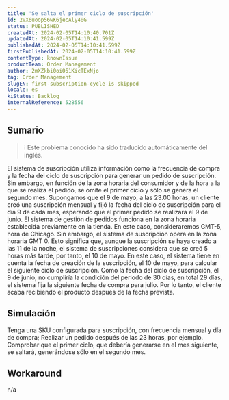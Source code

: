 ```yaml
---
title: 'Se salta el primer ciclo de suscripción'
id: 2VX6uoop56wK6jecAly40G
status: PUBLISHED
createdAt: 2024-02-05T14:10:40.701Z
updatedAt: 2024-02-05T14:10:41.599Z
publishedAt: 2024-02-05T14:10:41.599Z
firstPublishedAt: 2024-02-05T14:10:41.599Z
contentType: knownIssue
productTeam: Order Management
author: 2mXZkbi0oi061KicTExNjo
tag: Order Management
slugEN: first-subscription-cycle-is-skipped
locale: es
kiStatus: Backlog
internalReference: 528556
---
```


## Sumario

>ℹ️ Este problema conocido ha sido traducido automáticamente del inglés.


El sistema de suscripción utiliza información como la frecuencia de compra y la fecha del ciclo de suscripción para generar un pedido de suscripción. Sin embargo, en función de la zona horaria del consumidor y de la hora a la que se realiza el pedido, se omite el primer ciclo y sólo se genera el segundo mes.
Supongamos que el 9 de mayo, a las 23.00 horas, un cliente creó una suscripción mensual y fijó la fecha del ciclo de suscripción para el día 9 de cada mes, esperando que el primer pedido se realizara el 9 de junio.
El sistema de gestión de pedidos funciona en la zona horaria establecida previamente en la tienda. En este caso, consideraremos GMT-5, hora de Chicago. Sin embargo, el sistema de suscripción opera en la zona horaria GMT 0. Esto significa que, aunque la suscripción se haya creado a las 11 de la noche, el sistema de suscripciones considera que se creó 5 horas más tarde, por tanto, el 10 de mayo.
En este caso, el sistema tiene en cuenta la fecha de creación de la suscripción, el 10 de mayo, para calcular el siguiente ciclo de suscripción. Como la fecha del ciclo de suscripción, el 9 de junio, no cumpliría la condición del periodo de 30 días, en total 29 días, el sistema fija la siguiente fecha de compra para julio. Por lo tanto, el cliente acaba recibiendo el producto después de la fecha prevista.


##

## Simulación


Tenga una SKU configurada para suscripción, con frecuencia mensual y día de compra;
Realizar un pedido después de las 23 horas, por ejemplo.
Comprobar que el primer ciclo, que debería generarse en el mes siguiente, se saltará, generándose sólo en el segundo mes.



##

## Workaround


n/a






